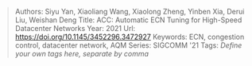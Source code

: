 > Authors: Siyu Yan, Xiaoliang Wang, Xiaolong Zheng, Yinben Xia, Derui Liu, Weishan Deng
> Title: ACC: Automatic ECN Tuning for High-Speed Datacenter Networks
> Year: 2021
> Url: https://doi.org/10.1145/3452296.3472927
> Keywords: ECN, congestion control, datacenter network, AQM
> Series: SIGCOMM '21
> Tags: *Define your own tags here, separate by comma*